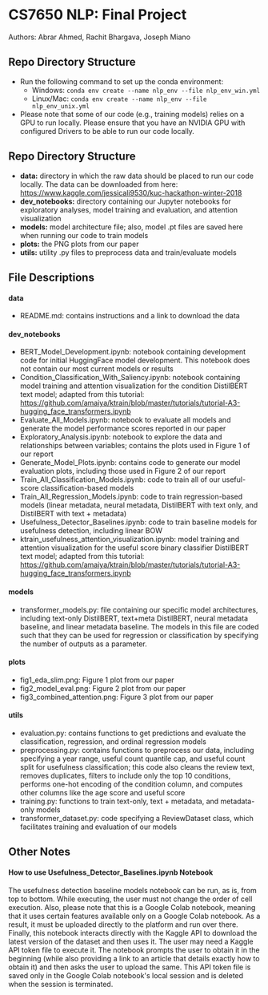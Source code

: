 # CS7650 NLP: Final Project
Authors: Abrar Ahmed, Rachit Bhargava, Joseph Miano

## Repo Directory Structure
* Run the following command to set up the conda environment:
	* Windows: `conda env create --name nlp_env --file nlp_env_win.yml`
	* Linux/Mac: `conda env create --name nlp_env --file nlp_env_unix.yml`
* Please note that some of our code (e.g., training models) relies on a GPU to run locally. Please ensure that you have an NVIDIA GPU with configured Drivers to be able to run our code locally.

## Repo Directory Structure
* **data:** directory in which the raw data should be placed to run our code locally. The data can be downloaded from here: https://www.kaggle.com/jessicali9530/kuc-hackathon-winter-2018
* **dev_notebooks:** directory containing our Jupyter notebooks for exploratory analyses, model training and evaluation, and attention visualization
* **models:** model architecture file; also, model .pt files are saved here when running our code to train models
* **plots:** the PNG plots from our paper
* **utils:** utility .py files to preprocess data and train/evaluate models

## File Descriptions
#### data
* README.md: contains instructions and a link to download the data

#### dev_notebooks
* BERT_Model_Development.ipynb: notebook containing development code for initial HuggingFace model development. This notebook does not contain our most current models or results
* Condition_Classification_With_Saliency.ipynb: notebook containing model training and attention visualization for the condition DistilBERT text model; adapted from this tutorial: https://github.com/amaiya/ktrain/blob/master/tutorials/tutorial-A3-hugging_face_transformers.ipynb
* Evaluate_All_Models.ipynb: notebook to evaluate all models and generate the model performance scores reported in our paper
* Exploratory_Analysis.ipynb: notebook to explore the data and relationships between variables; contains the plots used in Figure 1 of our report
* Generate_Model_Plots.ipynb: contains code to generate our model evaluation plots, including those used in Figure 2 of our report
* Train_All_Classification_Models.ipynb: code to train all of our useful-score classification-based models
* Train_All_Regression_Models.ipynb: code to train regression-based models (linear metadata, neural metadata, DistilBERT with text only, and DistilBERT with text + metadata)
* Usefulness_Detector_Baselines.ipynb: code to train baseline models for usefulness detection, including linear BOW
* ktrain_usefulness_attention_visualization.ipynb: model training and attention visualization for the useful score binary classifier DistilBERT text model; adapted from this tutorial: https://github.com/amaiya/ktrain/blob/master/tutorials/tutorial-A3-hugging_face_transformers.ipynb

#### models
* transformer_models.py: file containing our specific model architectures, including text-only DistilBERT, text+meta DistilBERT, neural metadata baseline, and linear metadata baseline. The models in this file are coded such that they can be used for regression or classification by specifying the number of outputs as a parameter.

#### plots
* fig1_eda_slim.png: Figure 1 plot from our paper
* fig2_model_eval.png: Figure 2 plot from our paper
* fig3_combined_attention.png: Figure 3 plot from our paper

#### utils
* evaluation.py: contains functions to get predictions and evaluate the classification, regression, and ordinal regression models
* preprocessing.py: contains functions to preprocess our data, including specifying a year range, useful count quantile cap, and useful count split for usefulness classification; this code also cleans the review text, removes duplicates, filters to include only the top 10 conditions, performs one-hot encoding of the condition column, and computes other columns like the age score and useful score
* training.py: functions to train text-only, text + metadata, and metadata-only models
* transformer_dataset.py: code specifying a ReviewDataset class, which facilitates training and evaluation of our models

## Other Notes
#### How to use Usefulness_Detector_Baselines.ipynb Notebook
The usefulness detection baseline models notebook can be run, as is, from top to bottom. While executing, the user must not change the order of cell execution. Also, please note that this is a Google Colab notebook, meaning that it uses certain features available only on a Google Colab notebook. As a result, it must be uploaded directly to the platform and run over there. Finally, this notebook interacts directly with the Kaggle API to download the latest version of the dataset and then uses it. The user may need a Kaggle API token file to execute it. The notebook prompts the user to obtain it in the beginning (while also providing a link to an article that details exactly how to obtain it) and then asks the user to upload the same. This API token file is saved only in the Google Colab notebook's local session and is deleted when the session is terminated.
